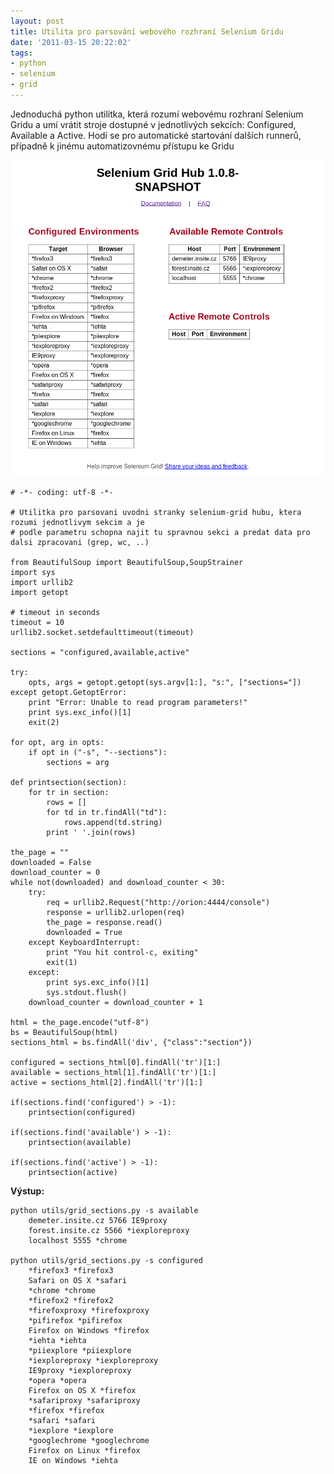 ```yaml
---
layout: post
title: Utilita pro parsování webového rozhraní Selenium Gridu
date: '2011-03-15 20:22:02'
tags:
- python
- selenium
- grid
---
```


Jednoduchá python utilitka, která rozumí webovému rozhraní Selenium
Gridu a umí vrátit stroje dostupné v jednotlivých sekcích: Configured,
Available a Active. Hodí se pro automatické startování dalších runnerů,
případně k jinému automatizovnému přístupu ke Gridu


<div style="text-align:center"><a href="/images/69.png"><img
src="/images/69.png" alt="" /></a></div>

<pre class=".prettyprint"><code># -*- coding: utf-8 -*-

# Utilitka pro parsovani uvodni stranky selenium-grid hubu, ktera rozumi jednotlivym sekcim a je
# podle parametru schopna najit tu spravnou sekci a predat data pro dalsi zpracovani (grep, wc, ..)

from BeautifulSoup import BeautifulSoup,SoupStrainer
import sys
import urllib2
import getopt

# timeout in seconds
timeout = 10
urllib2.socket.setdefaulttimeout(timeout)

sections = "configured,available,active"

try:
    opts, args = getopt.getopt(sys.argv[1:], "s:", ["sections="])
except getopt.GetoptError:
    print "Error: Unable to read program parameters!"
    print sys.exc_info()[1]
    exit(2)

for opt, arg in opts:
    if opt in ("-s", "--sections"):
        sections = arg

def printsection(section):
    for tr in section:
        rows = []
        for td in tr.findAll("td"):
            rows.append(td.string)
        print ' '.join(rows)

the_page = ""
downloaded = False
download_counter = 0
while not(downloaded) and download_counter < 30:
    try:
        req = urllib2.Request("http://orion:4444/console")
        response = urllib2.urlopen(req)
        the_page = response.read()
        downloaded = True
    except KeyboardInterrupt:
        print "You hit control-c, exiting"
        exit(1)
    except:
        print sys.exc_info()[1]
        sys.stdout.flush()
    download_counter = download_counter + 1

html = the_page.encode("utf-8")
bs = BeautifulSoup(html)
sections_html = bs.findAll('div', {"class":"section"})

configured = sections_html[0].findAll('tr')[1:]
available = sections_html[1].findAll('tr')[1:]
active = sections_html[2].findAll('tr')[1:]

if(sections.find('configured') > -1):
    printsection(configured)

if(sections.find('available') > -1):
    printsection(available)

if(sections.find('active') > -1):
    printsection(active)</code></pre>

<p><strong>Výstup:</strong></p>

<pre class=".prettyprint"><code>python utils/grid_sections.py -s available
    demeter.insite.cz 5766 IE9proxy
    forest.insite.cz 5566 *iexploreproxy
    localhost 5555 *chrome

python utils/grid_sections.py -s configured
    *firefox3 *firefox3
    Safari on OS X *safari
    *chrome *chrome
    *firefox2 *firefox2
    *firefoxproxy *firefoxproxy
    *pifirefox *pifirefox
    Firefox on Windows *firefox
    *iehta *iehta
    *piiexplore *piiexplore
    *iexploreproxy *iexploreproxy
    IE9proxy *iexploreproxy
    *opera *opera
    Firefox on OS X *firefox
    *safariproxy *safariproxy
    *firefox *firefox
    *safari *safari
    *iexplore *iexplore
    *googlechrome *googlechrome
    Firefox on Linux *firefox
    IE on Windows *iehta</code></pre>

